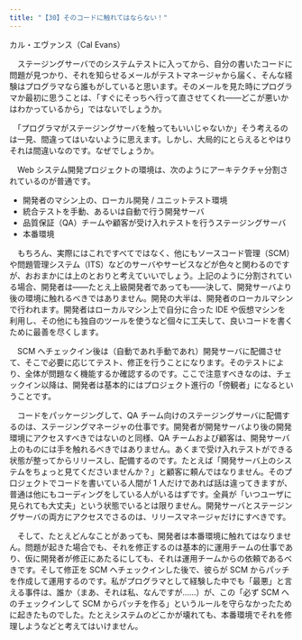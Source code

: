```yaml
---
title: "【30】そのコードに触れてはならない！"
---
```



カル・エヴァンス（Cal Evans）


　ステージングサーバでのシステムテストに入ってから、自分の書いたコードに問題が見つかり、それを知らせるメールがテストマネージャから届く、そんな経験はプログラマなら誰もがしていると思います。そのメールを見た時にプログラマか最初に思うことは、「すぐにそっちへ行って直させてくれ——どこが悪いかはわかっているから」ではないでしょうか。

　「プログラマがステージングサーバを触ってもいいじゃないか」そう考えるのは一見、間違ってはいないように思えます。しかし、大局的にとらえるとやはりそれは間違いなのです。なぜでしょうか。

　Web システム開発プロジェクトの環境は、次のようにアーキテクチャ分割されているのが普通です。

  - 開発者のマシン上の、ローカル開発 / ユニットテスト環境
  - 統合テストを手動、あるいは自動で行う開発サーバ
  - 品質保証（QA）チームや顧客が受け入れテストを行うステージングサーバ
  - 本番環境

　もちろん、実際にはこれですべてではなく、他にもソースコード管理（SCM）や問題管理システム（ITS）などのサーバやサービスなどが色々と関わるのですが、おおまかには上のとおりと考えていいでしょう。上記のように分割されている場合、開発者は——たとえ上級開発者であっても——決して、開発サーバより後の環境に触れるべきではありません。開発の大半は、開発者のローカルマシンで行われます。開発者はローカルマシン上で自分に合った IDE や仮想マシンを利用し、その他にも独自のツールを使うなど個々に工夫して、良いコードを書くために最善を尽くします。

　SCM へチェックイン後は（自動であれ手動であれ）開発サーバに配備させて、そこで必要に応じてテスト、修正を行うことになります。そのテストにより、全体が問題なく機能するか確認するのです。ここで注意すべきなのは、チェックイン以降は、開発者は基本的にはプロジェクト進行の「傍観者」になるということです。

　コードをパッケージングして、QA チーム向けのステージングサーバに配備するのは、ステージングマネージャの仕事です。開発者が開発サーバより後の開発環境にアクセスすべきではないのと同様、QA チームおよび顧客は、開発サーバ上のものには手を触れるべきではありません。あくまで受け入れテストができる状態が整ってからリリースし、配備するのです。たとえば「開発サーバ上のシステムをちょっと見てくださいませんか？」と顧客に頼んではなりません。そのプ口ジェクトでコードを書いている人間が 1 人だけであれば話は違ってきますが、普通は他にもコーディングをしている人がいるはずです。全員が「いつユーザに見られても大丈夫」という状態でいるとは限りません。開発サーバとステージングサーバの両方にアクセスでさるのは、リリースマネージャだけにすべきです。

　そして、たとえどんなことがあっても、開発者は本番環境に触れてはなりません。問題が起きた場合でも、それを修正するのは基本的に運用チームの仕事であり、仮に開発者が修正にあたるにしても、それは運用チームからの依頼であるべきです。そして修正を SCM へチェックインした後で、彼らが SCM からパッチを作成して運用するのです。私がプログラマとして経験した中でも「最悪」と言える事件は、誰か（まあ、それは私、なんですが……）が、この「必ず SCM へのチェックインして SCM からパッチを作る」というルールを守らなかったために起きたものでした。たとえシステムのどこかが壊れても、本番環境でそれを修理しようなどと考えてはいけません。
